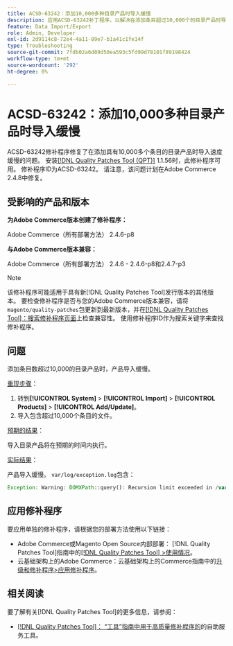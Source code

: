 ```yaml
---
title: ACSD-63242：添加10,000多种目录产品时导入缓慢
description: 应用ACSD-63242补丁程序，以解决在添加条目超过10,000个的目录产品时导入速度缓慢的Adobe Commerce问题。
feature: Data Import/Export
role: Admin, Developer
exl-id: 2d9114c8-72e4-4a11-89e7-b1a41c1fe14f
type: Troubleshooting
source-git-commit: 7fdb02a6d89d50ea593c5fd99d78101f89198424
workflow-type: tm+mt
source-wordcount: '292'
ht-degree: 0%

---
```


# ACSD-63242：添加10,000多种目录产品时导入缓慢

ACSD-63242修补程序修复了在添加具有10,000多个条目的目录产品时导入速度缓慢的问题。 安装[[!DNL Quality Patches Tool (QPT)]](/help/tools/quality-patches-tool/quality-patches-tool-to-self-serve-quality-patches.md) 1.1.56时，此修补程序可用。 修补程序ID为ACSD-63242。 请注意，该问题计划在Adobe Commerce 2.4.8中修复。

## 受影响的产品和版本

**为Adobe Commerce版本创建了修补程序：**

Adobe Commerce（所有部署方法） 2.4.6-p8

**与Adobe Commerce版本兼容：**

Adobe Commerce（所有部署方法） 2.4.6 - 2.4.6-p8和2.4.7-p3

>[!NOTE]
>
>该修补程序可能适用于具有新[!DNL Quality Patches Tool]发行版本的其他版本。 要检查修补程序是否与您的Adobe Commerce版本兼容，请将`magento/quality-patches`包更新到最新版本，并在[[!DNL Quality Patches Tool]：搜索修补程序页面](https://experienceleague.adobe.com/tools/commerce-quality-patches/index.html?lang=zh-Hans)上检查兼容性。 使用修补程序ID作为搜索关键字来查找修补程序。

## 问题

添加条目数超过10,000的目录产品时，产品导入缓慢。

<u>重现步骤</u>：

1. 转到&#x200B;**[!UICONTROL System]** > **[!UICONTROL Import]** > **[!UICONTROL Products]** > **[!UICONTROL Add/Update]**。
1. 导入包含超过10,000个条目的文件。

<u>预期的结果</u>：

导入目录产品将在预期的时间内执行。

<u>实际结果</u>：

产品导入缓慢。 `var/log/exception.log`包含：

```PHP
Exception: Warning: DOMXPath::query(): Recursion limit exceeded in /var/www/html/lib/internal/Magento/Framework/Validator/HTML/ConfigurableWYSIWYGValidator.php on line 114 in /var/www/html/lib/internal/Magento/Framework/App/ErrorHandler.php:62
```

## 应用修补程序

要应用单独的修补程序，请根据您的部署方法使用以下链接：

* Adobe Commerce或Magento Open Source内部部署： [!DNL Quality Patches Tool]指南中的[[!DNL Quality Patches Tool] >使用情况](/help/tools/quality-patches-tool/usage.md)。
* 云基础架构上的Adobe Commerce：云基础架构上的Commerce指南中的[升级和修补程序>应用修补程序](https://experienceleague.adobe.com/docs/commerce-cloud-service/user-guide/develop/upgrade/apply-patches.html?lang=zh-Hans)。


## 相关阅读

要了解有关[!DNL Quality Patches Tool]的更多信息，请参阅：

* [[!DNL Quality Patches Tool]： “工具”指南中用于高质量修补程序的](/help/tools/quality-patches-tool/quality-patches-tool-to-self-serve-quality-patches.md)的自助服务工具。
